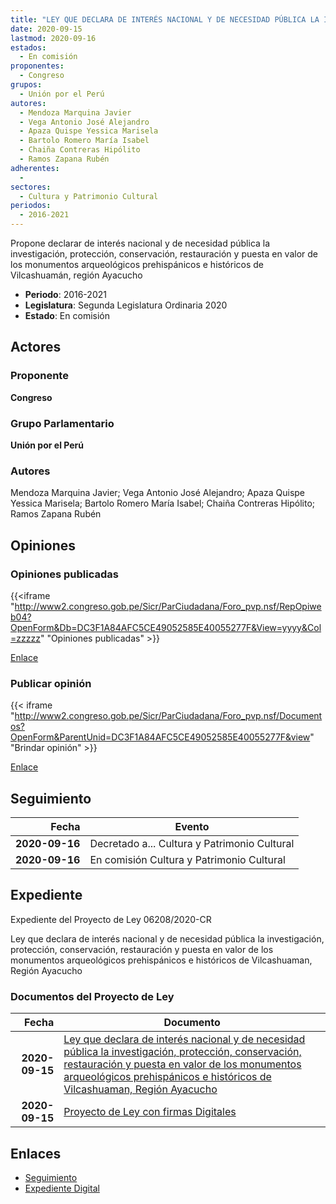 ```yaml
---
title: "LEY QUE DECLARA DE INTERÉS NACIONAL Y DE NECESIDAD PÚBLICA LA INVESTIGACIÓN, PROTECCIÓN, CONSERVACIÓN, RESTAURACIÓN Y PUESTA EN VALOR DE LOS MONUMENTOS ARQUEOLÓGICOS PREHISPÁNICOS E HISTÓRICOS DE VILCAS-HUAMÁN, REGIÓN AYACUCHO."
date: 2020-09-15
lastmod: 2020-09-16
estados: 
  - En comisión
proponentes: 
  - Congreso
grupos: 
  - Unión por el Perú
autores: 
  - Mendoza Marquina Javier
  - Vega Antonio José Alejandro
  - Apaza Quispe Yessica Marisela
  - Bartolo Romero María Isabel
  - Chaiña Contreras Hipólito
  - Ramos Zapana Rubén
adherentes: 
  - 
sectores: 
  - Cultura y Patrimonio Cultural
periodos: 
  - 2016-2021
---
```


Propone declarar de interés nacional y de necesidad pública la investigación, protección, conservación, restauración y puesta en valor de los monumentos arqueológicos prehispánicos e históricos de Vilcashuamán, región Ayacucho

- **Periodo**: 2016-2021
- **Legislatura**: Segunda Legislatura Ordinaria 2020
- **Estado**: En comisión

## Actores

### Proponente

**Congreso**

### Grupo Parlamentario

**Unión por el Perú**

### Autores

Mendoza Marquina Javier; Vega Antonio José Alejandro; Apaza Quispe Yessica Marisela; Bartolo Romero María Isabel; Chaiña Contreras Hipólito; Ramos Zapana Rubén


## Opiniones

### Opiniones publicadas

{{<iframe "http://www2.congreso.gob.pe/Sicr/ParCiudadana/Foro_pvp.nsf/RepOpiweb04?OpenForm&Db=DC3F1A84AFC5CE49052585E40055277F&View=yyyy&Col=zzzzz" "Opiniones publicadas" >}}

[Enlace](http://www2.congreso.gob.pe/Sicr/ParCiudadana/Foro_pvp.nsf/RepOpiweb04?OpenForm&Db=DC3F1A84AFC5CE49052585E40055277F&View=yyyy&Col=zzzzz)
### Publicar opinión

{{< iframe "http://www2.congreso.gob.pe/Sicr/ParCiudadana/Foro_pvp.nsf/Documentos?OpenForm&ParentUnid=DC3F1A84AFC5CE49052585E40055277F&view" "Brindar opinión" >}}

[Enlace](http://www2.congreso.gob.pe/Sicr/ParCiudadana/Foro_pvp.nsf/Documentos?OpenForm&ParentUnid=DC3F1A84AFC5CE49052585E40055277F&view)

## Seguimiento

| Fecha | Evento |
|------:|--------|
| **2020-09-16** | Decretado a... Cultura y Patrimonio Cultural|
| **2020-09-16** | En comisión Cultura y Patrimonio Cultural|


## Expediente

Expediente del Proyecto de Ley 06208/2020-CR

Ley que declara de interés nacional y de necesidad pública la investigación, protección, conservación, restauración y puesta en valor de los monumentos arqueológicos prehispánicos e históricos de Vilcashuaman, Región Ayacucho


### Documentos del Proyecto de Ley

| Fecha | Documento |
|------:|--------|
| **2020-09-15** | [Ley que declara de interés nacional y de necesidad pública la investigación, protección, conservación, restauración y puesta en valor de los monumentos arqueológicos prehispánicos e históricos de Vilcashuaman, Región Ayacucho](http://www.leyes.congreso.gob.pe/Documentos/2016_2021/Proyectos_de_Ley_y_de_Resoluciones_Legislativas/PL06208-20200915.pdf) |
| **2020-09-15** | [Proyecto de Ley con firmas Digitales](http://www.leyes.congreso.gob.pe/Documentos/2016_2021/Proyectos_de_Ley_y_de_Resoluciones_Legislativas/Proyectos_Firmas_digitales/PL06208.pdf) |

## Enlaces 

- [Seguimiento](http://www2.congreso.gob.pe/Sicr/TraDocEstProc/CLProLey2016.nsf/f7fff46988ca05b1052578e100829cc7/e4bf8f66b4581047052585e4006c63af?OpenDocument)
- [Expediente Digital](http://www2.congreso.gob.pe/Sicr/TraDocEstProc/CLProLey2016.nsf/f7fff46988ca05b1052578e100829cc7/e4bf8f66b4581047052585e4006c63af?OpenDocument&Click=05257FB7005EB655.eb71d0cf91d8294e05256cdf006b5706/$Body/0.1C6C)
